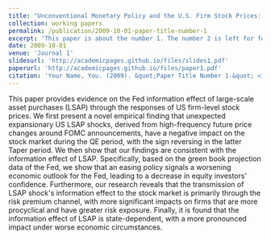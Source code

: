 ```yaml
---
title: "Unconventional Monetary Policy and the U.S. Firm Stock Prices: the Information Effect Revisited"
collection: working papers
permalink: /publication/2009-10-01-paper-title-number-1
excerpt: 'This paper is about the number 1. The number 2 is left for future work.'
date: 2009-10-01
venue: 'Journal 1'
slidesurl: 'http://academicpages.github.io/files/slides1.pdf'
paperurl: 'http://academicpages.github.io/files/paper1.pdf'
citation: 'Your Name, You. (2009). &quot;Paper Title Number 1.&quot; <i>Journal 1</i>. 1(1).'
---
```


This paper provides evidence on the Fed information effect of large-scale asset purchases (LSAP) through the responses of US firm-level stock prices. We first present a novel empirical finding that unexpected expansionary US LSAP shocks, derived from high-frequency future price changes around FOMC announcements, have a negative impact on the stock market during the QE period, with the sign reversing in the latter Taper period. We then show that our findings are consistent with the information effect of LSAP. Specifically, based on the green book projection data of the Fed, we show that an easing policy signals a worsening economic outlook for the Fed, leading to a decrease in equity investors' confidence. Furthermore, our research reveals that the transmission of LSAP shock's information effect to the stock market is primarily through the risk premium channel, with more significant impacts on firms that are more procyclical and have greater risk exposure. Finally, it is found that the information effect of LSAP is state-dependent, with a more pronounced impact under worse economic circumstances.
